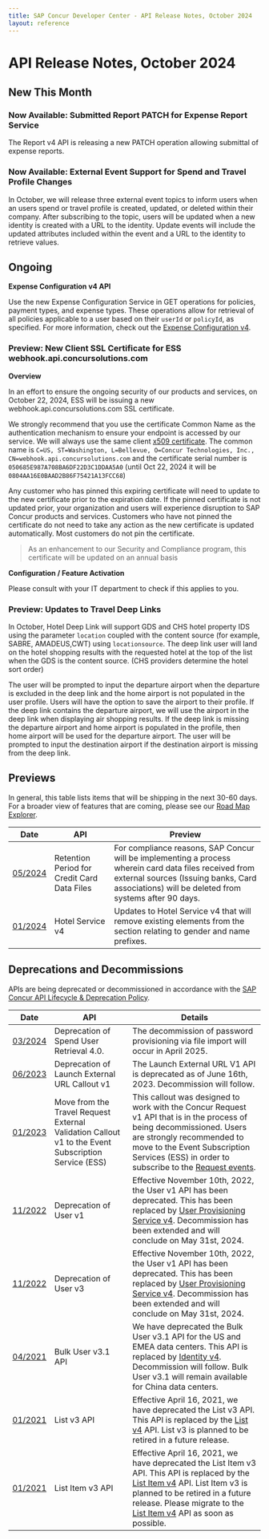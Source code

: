 ```yaml
---
title: SAP Concur Developer Center - API Release Notes, October 2024
layout: reference
---
```

# API Release Notes, October 2024

## New This Month

### Now Available: Submitted Report PATCH for Expense Report Service

The Report v4 API is releasing a new PATCH operation allowing submittal of expense reports.

### Now Available: External Event Support for Spend and Travel Profile Changes

In October, we will release three external event topics to inform users when an users spend or travel profile is created, updated, or deleted within their company. After subscribing to the topic, users will be updated when a new identity is created with a URL to the identity. Update events will include the updated attributes included within the event and a URL to the identity to retrieve values.

## Ongoing

**Expense Configuration v4 API** 

Use the new Expense Configuration Service in GET operations for policies, payment types, and expense types. These operations allow for retrieval of all policies applicable to a user based on their `userId` or `policyId`, as specified. For more information, check out the [Expense Configuration v4](/api-reference/expense/expense-config/v4.expense.config.html).

### Preview: New Client SSL Certificate for ESS webhook.api.concursolutions.com

**Overview**

In an effort to ensure the ongoing security of our products and services, on October 22, 2024, ESS will be issuing a new webhook.api.concursolutions.com SSL certificate.

We strongly recommend that you use the certificate Common Name as the authentication mechanism to ensure your endpoint is accessed by our service. We will always use the same client [x509 certificate](./webhook.api.concursolutions.com.pem). The common name is `C=US, ST=Washington, L=Bellevue, O=Concur Technologies, Inc., CN=webhook.api.concursolutions.com` and the certificate serial number is `050685E987A708BA6DF22D3C1DDAA5A0` (until Oct 22, 2024 it will be `0804AA16E0BAAD2B86F75421A13FCC68`)

Any customer who has pinned this expiring certificate will need to update to the new certificate prior to the expiration date. If the pinned certificate is not updated prior, your organization and users will experience disruption to SAP Concur products and services. Customers who have not pinned the certificate do not need to take any action as the new certificate is updated automatically. Most customers do not pin the certificate.

> As an enhancement to our Security and Compliance program, this certificate will be updated on an annual basis

**Configuration / Feature Activation**

Please consult with your IT department to check if this applies to you.

### Preview: Updates to Travel Deep Links

In October, Hotel Deep Link will support GDS and CHS hotel property IDS using the parameter `location` coupled with the content source (for example, SABRE, AMADEUS,CWT) using `locationsource`. The deep link user will land on the hotel shopping results with the requested hotel at the top of the list when the GDS is the content source. (CHS providers determine the hotel sort order)
 
The user will be prompted to input the departure airport when the departure is excluded in the deep link and the home airport is not populated in the user profile. Users will have the option to save the airport to their profile. If the deep link contains the departure airport, we will use the airport in the deep link when displaying air shopping results. If the deep link is missing the departure airport and home airport is populated in the profile, then home airport will be used for the departure airport. The user will be prompted to input the destination airport if the destination airport is missing from the deep link.

## Previews

In general, this table lists items that will be shipping in the next 30-60 days. For a broader view of features that are coming, please see our [Road Map Explorer](https://roadmaps.sap.com/board?PRODUCT=089E017A62AB1EDA94C15F5EDB3400E1&range=CURRENT-LAST#Q3%202024).

Date|API|Preview
---|---|---
[05/2024](/tools-support/release-notes/api/2024-05-09.html)|Retention Period for Credit Card Data Files|For compliance reasons, SAP Concur will be implementing a process wherein card data files received from external sources (Issuing banks, Card associations) will be deleted from systems after 90 days.
[01/2024](/tools-support/release-notes/api/2024-01-11.html)|Hotel Service v4|Updates to Hotel Service v4 that will remove existing elements from the <Profiles> section relating to gender and name prefixes.

## Deprecations and Decommissions

APIs are being deprecated or decommissioned in accordance with the [SAP Concur API Lifecycle & Deprecation Policy](/tools-support/deprecation-policy.html).

Date|API|Details
---|---|---
[03/2024](/tools/support/release-notes/api/2024-03-14.html)|Deprecation of Spend User Retrieval 4.0.|The decommission of password provisioning via file import will occur in April 2025.
[06/2023](/tools-support/release-notes/api/2023-06-02.html)|Deprecation of Launch External URL Callout v1|The Launch External URL V1 API is deprecated as of June 16th, 2023. Decommission will follow.
[01/2023](/tools-support/release-notes/api/2023-01-05.html)|Move from the Travel Request External Validation Callout v1 to the Event Subscription Service (ESS)|This callout was designed to work with the Concur Request v1 API that is in the process of being decommissioned. Users are strongly recommended to move to the Event Subscription Services (ESS) in order to subscribe to the [Request events](https://developer.concur.com/api-reference/ess/v4.event-subscription.html).
[11/2022](/tools-support/release-notes/api/archive/2022-11-10.html)|Deprecation of User v1|Effective November 10th, 2022, the User v1 API has been deprecated. This has been replaced by [User Provisioning Service v4](/api-reference/user-provisioning/v4.user-provisioning.html). Decommission has been extended and will conclude on May 31st, 2024.
[11/2022](/tools-support/release-notes/api/archive/2022-11-10.html)|Deprecation of User v3|Effective November 10th, 2022, the User v1 API has been deprecated. This has been replaced by [User Provisioning Service v4](/api-reference/user-provisioning/v4.user-provisioning.html). Decommission has been extended and will conclude on May 31st, 2024.
[04/2021](/tools-support/release-notes/api/archive/2021-04-16.html#planned-deprecation-bulk-user)|Bulk User v3.1 API|We have deprecated the Bulk User v3.1 API for the US and EMEA data centers. This API is replaced by [Identity v4](/api-reference/profile/v4.identity.html). Decommission will follow. Bulk User v3.1 will remain available for China data centers.
[01/2021](/tools-support/release-notes/api/archive/2021-01-22.html#planned-list-deprecation)|List v3 API|Effective April 16, 2021, we have deprecated the List v3 API. This API is replaced by the [List v4](/api-reference/common/lists/v4.list.html) API. List v3 is planned to be retired in a future release.
[01/2021](/tools-support/release-notes/api/archive/2021-01-22.html#planned-list-item-deprecation)|List Item v3 API|Effective April 16, 2021, we have deprecated the List Item v3 API. This API is replaced by the [List Item v4](/api-reference/common/list-item/v4.list-item.html) API. List Item v3 is planned to be retired in a future release. Please migrate to the [List Item v4](/api-reference/common/list-item/v4.list-item.html) API as soon as possible.
